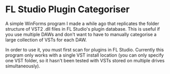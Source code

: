 # FL Studio Plugin Categoriser
A simple WinForms program I made a while ago that replicates the folder structure of VST2 .dll files in FL Studio's plugin database. This is useful if you use multiple DAWs and don't want to have to manually categorise a large collection of VSTs for each DAW.

In order to use it, you must first scan for plugins in FL Studio. Currently this program only works with a single VST install location (you can only specify one VST folder, so it hasn't been tested with VSTs stored on multiple drives simultaneously).
